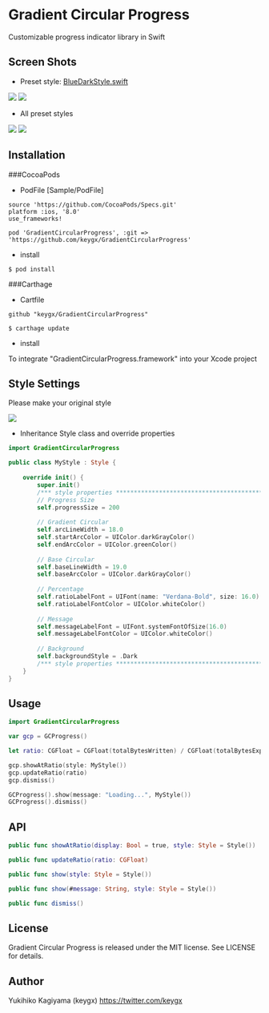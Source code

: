 # Gradient Circular Progress

Customizable progress indicator library in Swift

## Screen Shots

- Preset style: [BlueDarkStyle.swift](https://github.com/keygx/GradientCircularProgress/blob/master/Source/BlueDarkStyle.swift)

![](images/scr_BlueDarkStyle_01.png)  ![](images/scr_BlueDarkStyle_02.png)

- All preset styles

![](images/styles_01.png) 
![](images/styles_02.png) 

## Installation

###CocoaPods

* PodFile [Sample/PodFile]

```PodFile
source 'https://github.com/CocoaPods/Specs.git'
platform :ios, '8.0'
use_frameworks!

pod 'GradientCircularProgress', :git => 'https://github.com/keygx/GradientCircularProgress'
```
* install

```
$ pod install
```

###Carthage

* Cartfile

```Cartfile
github "keygx/GradientCircularProgress"
```

```
$ carthage update
```
* install

To integrate "GradientCircularProgress.framework" into your Xcode project


## Style Settings

Please make your original style

![](images/properties.png)

- Inheritance Style class and override properties

```swift
import GradientCircularProgress

public class MyStyle : Style {
    
    override init() {
        super.init()
        /*** style properties **********************************************************************************/
        // Progress Size
        self.progressSize = 200
        
        // Gradient Circular
        self.arcLineWidth = 18.0
        self.startArcColor = UIColor.darkGrayColor()
        self.endArcColor = UIColor.greenColor()
        
        // Base Circular
        self.baseLineWidth = 19.0
        self.baseArcColor = UIColor.darkGrayColor()
        
        // Percentage
        self.ratioLabelFont = UIFont(name: "Verdana-Bold", size: 16.0)!
        self.ratioLabelFontColor = UIColor.whiteColor()
        
        // Message
        self.messageLabelFont = UIFont.systemFontOfSize(16.0)
        self.messageLabelFontColor = UIColor.whiteColor()
        
        // Background
        self.backgroundStyle = .Dark
        /*** style properties **********************************************************************************/
    }
}

```

## Usage
```swift
import GradientCircularProgress
```
```swift
var gcp = GCProgress()

let ratio: CGFloat = CGFloat(totalBytesWritten) / CGFloat(totalBytesExpectedToWrite)        

gcp.showAtRatio(style: MyStyle())
gcp.updateRatio(ratio)
gcp.dismiss()
```
```swift
GCProgress().show(message: "Loading...", MyStyle())
GCProgress().dismiss()
```

## API
```swift
public func showAtRatio(display: Bool = true, style: Style = Style())

public func updateRatio(ratio: CGFloat)

public func show(style: Style = Style())

public func show(#message: String, style: Style = Style())

public func dismiss()
```

## License

Gradient Circular Progress is released under the MIT license. See LICENSE for details.

## Author

Yukihiko Kagiyama (keygx) <https://twitter.com/keygx>

